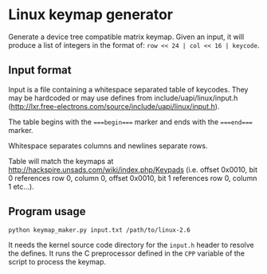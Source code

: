 Linux keymap generator
======================

Generate a device tree compatible matrix keymap. Given an input, it will produce a list of integers in the format of: ```row << 24 | col << 16 | keycode```.

Input format
------------

Input is a file containing a whitespace separated table of keycodes. They may be hardcoded or may use defines from include/uapi/linux/input.h (http://lxr.free-electrons.com/source/include/uapi/linux/input.h).

The table begins with the ```===begin===``` marker and ends with the ```===end===``` marker.

Whitespace separates columns and newlines separate rows.

Table will match the keymaps at http://hackspire.unsads.com/wiki/index.php/Keypads (i.e. offset 0x0010, bit 0 references row 0, column 0, offset 0x0010, bit 1 references row 0, column 1 etc...).

Program usage
-------------

```python keymap_maker.py input.txt /path/to/linux-2.6```

It needs the kernel source code directory for the ```input.h``` header to resolve the defines. It runs the C preprocessor defined in the ```CPP``` variable of the script to process the keymap.


